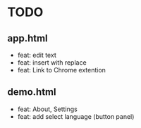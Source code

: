 # TODO

## app.html

- feat: edit text
- feat: insert with replace
- feat: Link to Chrome extention

## demo.html
- feat: About, Settings
- feat: add select language (button panel)